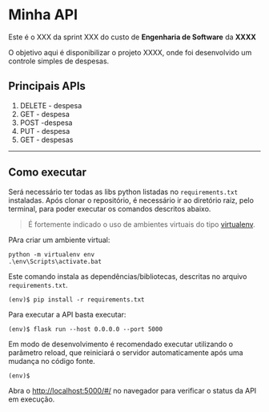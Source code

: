 # Minha API

Este é o XXX da sprint XXX do custo de **Engenharia de Software** da **XXXX**

O objetivo aqui é disponibilizar o projeto XXXX, onde foi desenvolvido um controle simples de despesas.

## Principais APIs

1) DELETE - despesa
2) GET - despesa
3) POST -despesa
4) PUT - despesa
5) GET - despesas
---
## Como executar 


Será necessário ter todas as libs python listadas no `requirements.txt` instaladas.
Após clonar o repositório, é necessário ir ao diretório raiz, pelo terminal, para poder executar os comandos descritos abaixo.

> É fortemente indicado o uso de ambientes virtuais do tipo [virtualenv](https://virtualenv.pypa.io/en/latest/installation.html).

PAra criar um ambiente virtual: 

```
python -m virtualenv env
.\env\Scripts\activate.bat
```

Este comando instala as dependências/bibliotecas, descritas no arquivo `requirements.txt`.
```
(env)$ pip install -r requirements.txt
```



Para executar a API  basta executar:

```
(env)$ flask run --host 0.0.0.0 --port 5000
```

Em modo de desenvolvimento é recomendado executar utilizando o parâmetro reload, que reiniciará o servidor
automaticamente após uma mudança no código fonte. 

```flask run --host 0.0.0.0 --port 5000 --reload
(env)$ 
```

Abra o [http://localhost:5000/#/](http://localhost:5000/#/) no navegador para verificar o status da API em execução.
